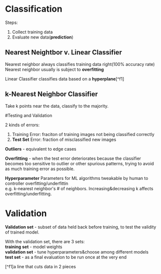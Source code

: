 # Classification

Steps:
1. Collect training data
2. Evaluate new data(**prediction**) 

## Nearest Neightbor v. Linear Classifier

Nearest neighbor always classifies training data right(100% accuracy rate)
Nearest neighbor usually is subject to **overfitting**

Linear Classifier classifies data based on a **hyperplane**[^f1]

## k-Nearest Neighbor Classifier

Take k points near the data, classify to the majority.

#Testing and Validation

2 kinds of errors:
1. Training Error: fraciton of training images not being classified correctly
2. **Test Set** Error: fraction of misclassified new images

**Outliers** - equivalent to edge cases  

**Overfitting** - when the test error deteriorates because the classifier becomes too sensitive to outlier or other spurious patterns, trying to avoid as much training error as possible.  

**Hyperparameter** Parameters for ML algorithms tweakable by human to controller overfitting/underfittin  
e.g. k-nearest neighbor's # of neighbors. Increasing&decreasing k affects overfitting/underfitting.

# Validation

**Validation set** - subset of data held back before training, to test the validity of trained model.

With the validation set, there are 3 sets:  
**training set** - model weights  
**validation set** - tune hyperparameters&choose among different models  
**test set** - as a final evaluation to be run once at the very end


[^f1]a line that cuts data in 2 pieces